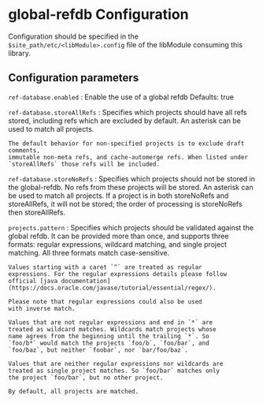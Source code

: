 
global-refdb Configuration
=========================

Configuration should be specified in the `$site_path/etc/<libModule>.config` file of
the libModule consuming this library.

## Configuration parameters

```ref-database.enabled```
:   Enable the use of a global refdb
    Defaults: true

```ref-database.storeAllRefs```
:   Specifies which projects should have all refs stored, including refs which
    are excluded by default. An asterisk can be used to match all projects.

    The default behavior for non-specified projects is to exclude draft comments,
    immutable non-meta refs, and cache-automerge refs. When listed under
    `storeAllRefs` those refs will be included.

```ref-database.storeNoRefs```
:   Specifies which projects should not be stored in the global-refdb. No refs
    from these projects will be stored. An asterisk can be used to match all
    projects. If a project is in both storeNoRefs and storeAllRefs, it will not
    be stored; the order of processing is storeNoRefs then storeAllRefs.

```projects.pattern```
:   Specifies which projects should be validated against the global refdb.
    It can be provided more than once, and supports three formats: regular
    expressions, wildcard matching, and single project matching. All three
    formats match case-sensitive.

    Values starting with a caret `^` are treated as regular
    expressions. For the regular expressions details please follow
    official [java documentation](https://docs.oracle.com/javase/tutorial/essential/regex/).

    Please note that regular expressions could also be used
    with inverse match.

    Values that are not regular expressions and end in `*` are
    treated as wildcard matches. Wildcards match projects whose
    name agrees from the beginning until the trailing `*`. So
    `foo/b*` would match the projects `foo/b`, `foo/bar`, and
    `foo/baz`, but neither `foobar`, nor `bar/foo/baz`.

    Values that are neither regular expressions nor wildcards are
    treated as single project matches. So `foo/bar` matches only
    the project `foo/bar`, but no other project.

    By default, all projects are matched.